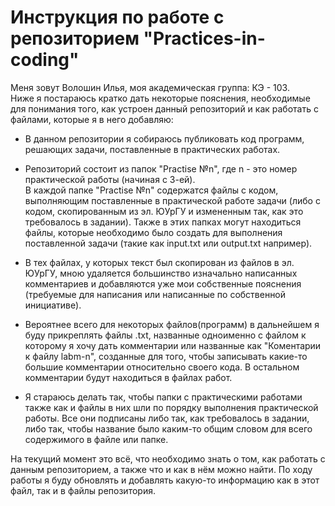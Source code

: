 # Инструкция по работе с репозиторием "Practices-in-coding"

Меня зовут Волошин Илья, моя академическая группа: КЭ - 103.<br/>
Ниже я постараюсь кратко дать некоторые пояснения, необходимые для понимания того, как устроен данный репозиторий 
и как работать с файлами, которые я в него добавляю:

+ В данном репозитории я собираюсь публиковать код программ, решающих задачи, поставленные в практических работах.

+ Репозиторий состоит из папок "Practise №n", где n - это номер практической работы (начиная с 3-ей).<br/>
В каждой папке "Practise №n" содержатся файлы с кодом, выполняющим поставленные в практической работе 
задачи (либо с кодом, скопированным из эл. ЮУрГУ и измененным так, как это требовалось в задании). Также в этих папках могут находиться
файлы, которые необходимо было создать для выполнения поставленной задачи (такие как input.txt или output.txt например). 

+ В тех файлах, у которых текст был скопирован из файлов в эл. ЮУрГУ, мною удаляется большинство изначально написанных
комментариев и добавляются уже мои собственные пояснения (требуемые для написания или написанные по собственной инициативе).

+ Вероятнее всего для некоторых файлов(программ) в дальнейшем я буду прикреплять файлы .txt, названные одноименно с файлом к которому я хочу
дать комментарии или названные как "Коментарии к файлу labm-n", созданные для того, чтобы записывать какие-то большие комментарии относительно своего кода. 
В остальном комментарии будут находиться в файлах работ.

+ Я стараюсь делать так, чтобы папки с практическими работами также как и файлы в них шли по порядку выполнения 
практической работы. Все они подписаны либо так, как требовалось в задании, либо так, чтобы название было каким-то
общим словом для всего содержимого в файле или папке.

На текущий момент это всё, что необходимо знать о том, как работать с данным репозиторием, а также что и как в нём можно найти. По ходу работы я 
буду обновлять и добавлять какую-то информацию как в этот файл, так и в файлы репозитория.
